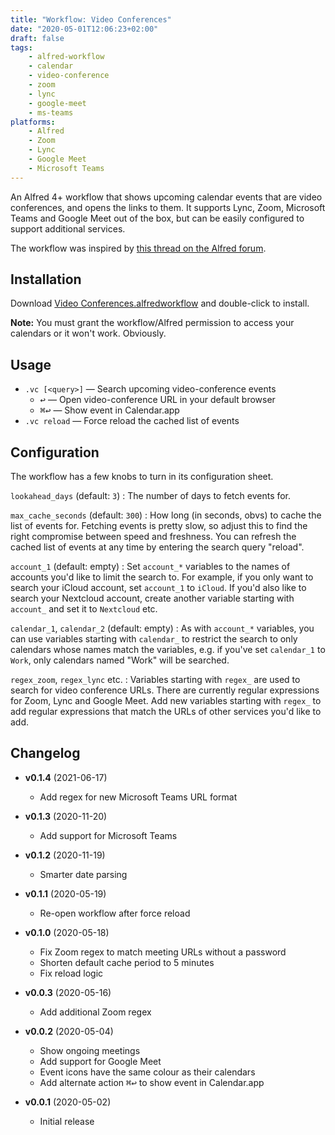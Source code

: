 ```yaml
---
title: "Workflow: Video Conferences"
date: "2020-05-01T12:06:23+02:00"
draft: false
tags:
    - alfred-workflow
    - calendar
    - video-conference
    - zoom
    - lync
    - google-meet
    - ms-teams
platforms:
    - Alfred
    - Zoom
    - Lync
    - Google Meet
    - Microsoft Teams
---
```


An Alfred 4+ workflow that shows upcoming calendar events that are video conferences, and opens the links to them. It supports Lync, Zoom, Microsoft Teams and Google Meet out of the box, but can be easily configured to support additional services.

<!--more-->

The workflow was inspired by [this thread on the Alfred forum][thread].


## Installation ##

Download [Video Conferences.alfredworkflow](Video%20Conferences.alfredworkflow) and double-click to install.

**Note:** You must grant the workflow/Alfred permission to access your calendars or it won't work. Obviously.


## Usage ##

- `.vc [<query>]` — Search upcoming video-conference events
    - <kbd>↩</kbd> — Open video-conference URL in your default browser
    - <kbd>⌘↩</kbd> — Show event in Calendar.app
- `.vc reload` — Force reload the cached list of events


## Configuration ##

The workflow has a few knobs to turn in its configuration sheet.

`lookahead_days` (default: `3`)
: The number of days to fetch events for.

`max_cache_seconds` (default: `300`)
: How long (in seconds, obvs) to cache the list of events for. Fetching events is pretty slow, so adjust this to find the right compromise between speed and freshness. You can refresh the cached list of events at any time by entering the search query "reload".

`account_1` (default: empty)
: Set `account_*` variables to the names of accounts you'd like to limit the search to. For example, if you only want to search your iCloud account, set `account_1` to `iCloud`. If you'd also like to search your Nextcloud account, create another variable starting with `account_` and set it to `Nextcloud` etc.

`calendar_1`, `calendar_2` (default: empty)
: As with `account_*` variables, you can use variables starting with `calendar_` to restrict the search to only calendars whose names match the variables, e.g. if you've set `calendar_1` to `Work`, only calendars named "Work" will be searched.

`regex_zoom`, `regex_lync` etc.
: Variables starting with `regex_` are used to search for video conference URLs. There are currently regular expressions for Zoom, Lync and Google Meet. Add new variables starting with `regex_` to add regular expressions that match the URLs of other services you'd like to add.


## Changelog ##

- **v0.1.4** (2021-06-17)

    - Add regex for new Microsoft Teams URL format

- **v0.1.3** (2020-11-20)

    - Add support for Microsoft Teams

- **v0.1.2** (2020-11-19)

    - Smarter date parsing

- **v0.1.1** (2020-05-19)

    - Re-open workflow after force reload

- **v0.1.0** (2020-05-18)

    - Fix Zoom regex to match meeting URLs without a password
    - Shorten default cache period to 5 minutes
    - Fix reload logic

- **v0.0.3** (2020-05-16)

    - Add additional Zoom regex

- **v0.0.2** (2020-05-04)

    - Show ongoing meetings
    - Add support for Google Meet
    - Event icons have the same colour as their calendars
    - Add alternate action <kbd>⌘↩</kbd> to show event in Calendar.app

- **v0.0.1** (2020-05-02)

    - Initial release


[aw]: https://www.deanishe.net/alfred-workflow/
[magic]: https://www.deanishe.net/alfred-workflow/guide/magic-arguments.html
[thread]: https://www.alfredforum.com/topic/12894-workflow-to-get-next-meeting-locationurl-and-open-it/
